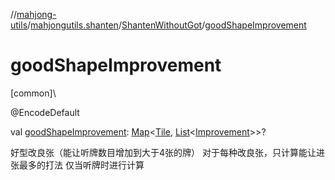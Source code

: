 //[mahjong-utils](../../../index.md)/[mahjongutils.shanten](../index.md)/[ShantenWithoutGot](index.md)/[goodShapeImprovement](good-shape-improvement.md)

# goodShapeImprovement

[common]\

@EncodeDefault

val [goodShapeImprovement](good-shape-improvement.md): [Map](https://kotlinlang.org/api/latest/jvm/stdlib/kotlin.collections/-map/index.html)&lt;[Tile](../../mahjongutils.models/-tile/index.md), [List](https://kotlinlang.org/api/latest/jvm/stdlib/kotlin.collections/-list/index.html)&lt;[Improvement](../-improvement/index.md)&gt;&gt;?

好型改良张（能让听牌数目增加到大于4张的牌） 对于每种改良张，只计算能让进张最多的打法 仅当听牌时进行计算
